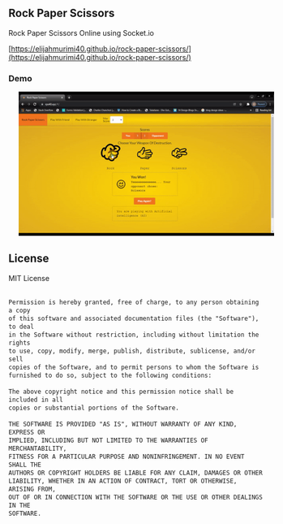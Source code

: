 ## Rock Paper Scissors

Rock Paper Scissors Online using Socket.io

[https://elijahmurimi40.github.io/rock-paper-scissors/](https://elijahmurimi40.github.io/rock-paper-scissors/)

### Demo
<img 
	src="demo/rps40.gif" 
	alt="Demo" hspace="20" />

## License

MIT License

```Copyright (c) 2021 fortie40

Permission is hereby granted, free of charge, to any person obtaining a copy
of this software and associated documentation files (the "Software"), to deal
in the Software without restriction, including without limitation the rights
to use, copy, modify, merge, publish, distribute, sublicense, and/or sell
copies of the Software, and to permit persons to whom the Software is
furnished to do so, subject to the following conditions:

The above copyright notice and this permission notice shall be included in all
copies or substantial portions of the Software.

THE SOFTWARE IS PROVIDED "AS IS", WITHOUT WARRANTY OF ANY KIND, EXPRESS OR
IMPLIED, INCLUDING BUT NOT LIMITED TO THE WARRANTIES OF MERCHANTABILITY,
FITNESS FOR A PARTICULAR PURPOSE AND NONINFRINGEMENT. IN NO EVENT SHALL THE
AUTHORS OR COPYRIGHT HOLDERS BE LIABLE FOR ANY CLAIM, DAMAGES OR OTHER
LIABILITY, WHETHER IN AN ACTION OF CONTRACT, TORT OR OTHERWISE, ARISING FROM,
OUT OF OR IN CONNECTION WITH THE SOFTWARE OR THE USE OR OTHER DEALINGS IN THE
SOFTWARE.
